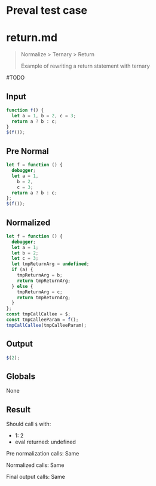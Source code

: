 # Preval test case

# return.md

> Normalize > Ternary > Return
>
> Example of rewriting a return statement with ternary

#TODO

## Input

`````js filename=intro
function f() {
  let a = 1, b = 2, c = 3;
  return a ? b : c;
}
$(f());
`````

## Pre Normal

`````js filename=intro
let f = function () {
  debugger;
  let a = 1,
    b = 2,
    c = 3;
  return a ? b : c;
};
$(f());
`````

## Normalized

`````js filename=intro
let f = function () {
  debugger;
  let a = 1;
  let b = 2;
  let c = 3;
  let tmpReturnArg = undefined;
  if (a) {
    tmpReturnArg = b;
    return tmpReturnArg;
  } else {
    tmpReturnArg = c;
    return tmpReturnArg;
  }
};
const tmpCallCallee = $;
const tmpCalleeParam = f();
tmpCallCallee(tmpCalleeParam);
`````

## Output

`````js filename=intro
$(2);
`````

## Globals

None

## Result

Should call `$` with:
 - 1: 2
 - eval returned: undefined

Pre normalization calls: Same

Normalized calls: Same

Final output calls: Same
